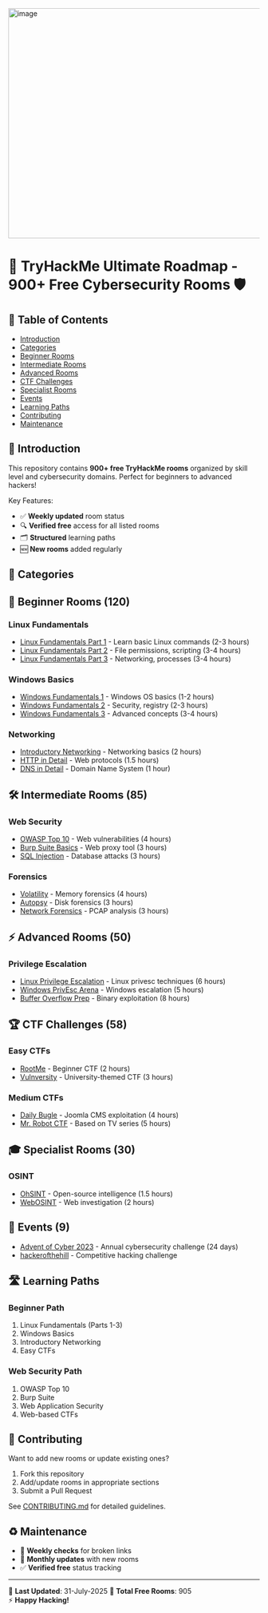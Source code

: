 <img width="824" height="461" alt="image" src="https://github.com/user-attachments/assets/19b4df4e-a7b0-45f9-994f-c548f0d37e19" />


# 🚀 TryHackMe Ultimate Roadmap - 900+ Free Cybersecurity Rooms 🛡️

## 📜 Table of Contents
- [Introduction](#-introduction)
- [Categories](#-categories)
- [Beginner Rooms](#-beginner-rooms-120)
- [Intermediate Rooms](#-intermediate-rooms-85)
- [Advanced Rooms](#-advanced-rooms-50)
- [CTF Challenges](#-ctf-challenges-58)
- [Specialist Rooms](#-specialist-rooms-30)
- [Events](#-events-9)
- [Learning Paths](#-learning-paths)
- [Contributing](#-contributing)
- [Maintenance](#-maintenance)

## 🌟 Introduction
This repository contains **900+ free TryHackMe rooms** organized by skill level and cybersecurity domains. Perfect for beginners to advanced hackers!

Key Features:
- ✅ **Weekly updated** room status
- 🔍 **Verified free** access for all listed rooms
- 🗂️ **Structured** learning paths
- 🆕 **New rooms** added regularly

## 📂 Categories


## 🔰 Beginner Rooms (120)
### Linux Fundamentals
- [Linux Fundamentals Part 1](https://tryhackme.com/room/linuxfundamentalspart1) - Learn basic Linux commands (2-3 hours)
- [Linux Fundamentals Part 2](https://tryhackme.com/room/linuxfundamentalspart2) - File permissions, scripting (3-4 hours)
- [Linux Fundamentals Part 3](https://tryhackme.com/room/linuxfundamentalspart3) - Networking, processes (3-4 hours)

### Windows Basics
- [Windows Fundamentals 1](https://tryhackme.com/room/windowsfundamentals1xbx) - Windows OS basics (1-2 hours)
- [Windows Fundamentals 2](https://tryhackme.com/room/windowsfundamentals2x0x) - Security, registry (2-3 hours)
- [Windows Fundamentals 3](https://tryhackme.com/room/windowsfundamentals3xzx) - Advanced concepts (3-4 hours)

### Networking
- [Introductory Networking](https://tryhackme.com/room/introtonetworking) - Networking basics (2 hours)
- [HTTP in Detail](https://tryhackme.com/room/httpindetail) - Web protocols (1.5 hours)
- [DNS in Detail](https://tryhackme.com/room/dnsindetail) - Domain Name System (1 hour)

## 🛠️ Intermediate Rooms (85)
### Web Security
- [OWASP Top 10](https://tryhackme.com/room/owasptop10) - Web vulnerabilities (4 hours)
- [Burp Suite Basics](https://tryhackme.com/room/burpsuitebasics) - Web proxy tool (3 hours)
- [SQL Injection](https://tryhackme.com/room/sqlinjectionlm) - Database attacks (3 hours)

### Forensics
- [Volatility](https://tryhackme.com/room/bpvolatility) - Memory forensics (4 hours)
- [Autopsy](https://tryhackme.com/room/autopsy2ze0) - Disk forensics (3 hours)
- [Network Forensics](https://tryhackme.com/room/networkforensics) - PCAP analysis (3 hours)

## ⚡ Advanced Rooms (50)
### Privilege Escalation
- [Linux Privilege Escalation](https://tryhackme.com/room/linprivesc) - Linux privesc techniques (6 hours)
- [Windows PrivEsc Arena](https://tryhackme.com/room/windowsprivescarena) - Windows escalation (5 hours)
- [Buffer Overflow Prep](https://tryhackme.com/room/bufferoverflowprep) - Binary exploitation (8 hours)

## 🏆 CTF Challenges (58)
### Easy CTFs
- [RootMe](https://tryhackme.com/room/rrootme) - Beginner CTF (2 hours)
- [Vulnversity](https://tryhackme.com/room/vulnversity) - University-themed CTF (3 hours)

### Medium CTFs
- [Daily Bugle](https://tryhackme.com/room/dailybugle) - Joomla CMS exploitation (4 hours)
- [Mr. Robot CTF](https://tryhackme.com/room/mrrobot) - Based on TV series (5 hours)

## 🎓 Specialist Rooms (30)
### OSINT
- [OhSINT](https://tryhackme.com/room/ohsint) - Open-source intelligence (1.5 hours)
- [WebOSINT](https://tryhackme.com/room/webosint) - Web investigation (2 hours)

## 🎉 Events (9)
- [Advent of Cyber 2023](https://tryhackme.com/room/adventofcyber2023) - Annual cybersecurity challenge (24 days)
- [hackerofthehill](https://tryhackme.com/room/hackerofthehill) - Competitive hacking challenge

## 🛣️ Learning Paths
### Beginner Path
1. Linux Fundamentals (Parts 1-3)
2. Windows Basics
3. Introductory Networking
4. Easy CTFs

### Web Security Path
1. OWASP Top 10
2. Burp Suite
3. Web Application Security
4. Web-based CTFs

## 🤝 Contributing
Want to add new rooms or update existing ones?  
1. Fork this repository
2. Add/update rooms in appropriate sections
3. Submit a Pull Request

See [CONTRIBUTING.md](CONTRIBUTING.md) for detailed guidelines.

## ♻️ Maintenance
- 🔄 **Weekly checks** for broken links
- 📆 **Monthly updates** with new rooms
- ✅ **Verified free** status tracking

---  
🔹 **Last Updated**: 31-July-2025
🔸 **Total Free Rooms**: 905  
⚡ **Happy Hacking!**

